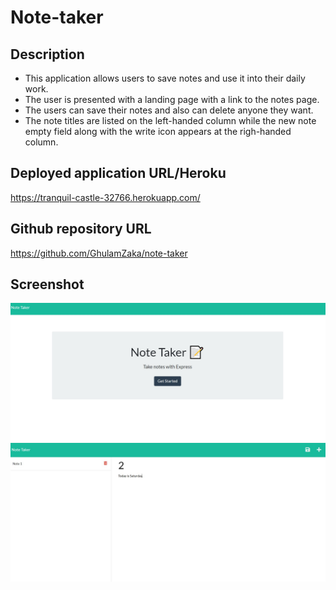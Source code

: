 # Note-taker

## Description

- This application allows users to save notes and use it into their daily work.
- The user is presented with a landing page with a link to the notes page.
- The users can save their notes and also can delete anyone they want.
- The note titles are listed on the left-handed column while the new note empty field along with the write icon appears at the righ-handed column.

## Deployed application URL/Heroku

https://tranquil-castle-32766.herokuapp.com/

## Github repository URL

https://github.com/GhulamZaka/note-taker

## Screenshot

<img src = "./images/a1.jpg">
<img src = "./images/a2.jpg">
